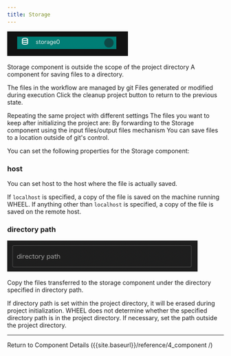 ```yaml
---
title: Storage
---
```


![img](./img/storage.png "storage")

Storage component is outside the scope of the project directory
A component for saving files to a directory.

The files in the workflow are managed by git
Files generated or modified during execution
Click the cleanup project button to return to the previous state.

Repeating the same project with different settings
The files you want to keep after initializing the project are:
By forwarding to the Storage component using the input files/output files mechanism
You can save files to a location outside of git's control.


You can set the following properties for the Storage component:

### host
You can set host to the host where the file is actually saved.

If `localhost` is specified, a copy of the file is saved on the machine running WHEEL.
If anything other than `localhost` is specified, a copy of the file is saved on the remote host.

### directory path
![img](./img/storage_path.png "storage_path")

Copy the files transferred to the storage component under the directory specified in directory path.

If directory path is set within the project directory, it will be erased during project initialization.
WHEEL does not determine whether the specified directory path is in the project directory.
If necessary, set the path outside the project directory.

--------
Return to Component Details ({{site.baseurl}}/reference/4_component /)
